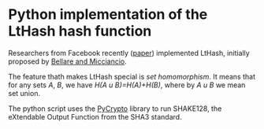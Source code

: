 # Python implementation of the LtHash hash function

Researchers from Facebook recently ([paper](https://eprint.iacr.org/2019/227.pdf)) implemented LtHash, initially proposed by [Bellare and Micciancio](https://link.springer.com/content/pdf/10.1007%2F3-540-69053-0_13.pdf).

The feature thath makes LtHash special is _set homomorphism_. It means that for any sets _A_, _B_, we have _H(A u B)=H(A)+H(B)_, where by _A u B_ we mean set union.

The python script uses the [PyCrypto](https://pycryptodome.readthedocs.io/en/latest/src/installation.html) library to run SHAKE128, the eXtendable Output Function from the SHA3 standard.
